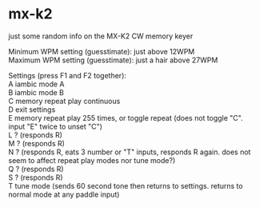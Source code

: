 # mx-k2
just some random info on the MX-K2 CW memory keyer<br>

Minimum WPM setting (guesstimate): just above 12WPM<br>
Maximum WPM setting (guesstimate): just a hair above 27WPM<br>

Settings (press F1 and F2 together):<br>
	A iambic mode A<br>
	B iambic mode B<br>
	C memory repeat play continuous<br>
	D exit settings<br>
	E memory repeat play 255 times, or toggle repeat (does not toggle "C". input "E" twice to unset "C")<br>
	L ? (responds R)<br>
	M ? (responds R)<br>
	N ? (responds R, eats 3 number or "T" inputs, responds R again. does not seem to affect repeat play modes nor tune mode?)<br>
	Q ? (responds R)<br>
	S ? (responds R)<br>
	T tune mode (sends 60 second tone then returns to settings. returns to normal mode at any paddle input)<br>

